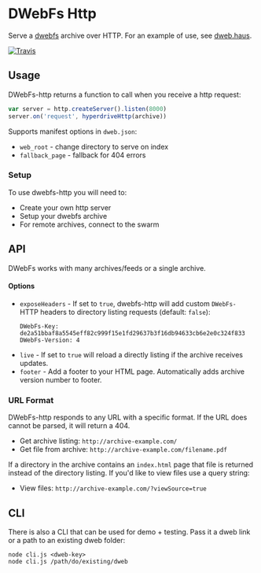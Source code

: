 # DWebFs Http

Serve a [dwebfs](https://github.com/distributedweb/dwebfs) archive over HTTP. For an example of use, see [dweb.haus](https://github.com/juliangruber/dweb.haus).

[![Travis](https://api.travis-ci.org/joehand/dwebfs-http.svg)](https://travis-ci.org/joehand/dwebfs-http)

## Usage

DWebFs-http returns a function to call when you receive a http request:

```js
var server = http.createServer().listen(8000)
server.on('request', hyperdriveHttp(archive))
```

Supports manifest options in `dweb.json`:

* `web_root` - change directory to serve on index
* `fallback_page` - fallback for 404 errors

### Setup

To use dwebfs-http you will need to:

* Create your own http server
* Setup your dwebfs archive
* For remote archives, connect to the swarm

## API

DWebFs works with many archives/feeds or a single archive.

#### Options

- `exposeHeaders` - If set to `true`, dwebfs-http will add custom `DWebFs-` HTTP headers to directory listing requests (default: `false`):
  ```http
  DWebFs-Key: de2a51bbaf8a5545eff82c999f15e1fd29637b3f16db94633cb6e2e0c324f833
  DWebFs-Version: 4
  ```
- `live` - If set to `true` will reload a directly listing if the archive receives updates.
- `footer` - Add a footer to your HTML page. Automatically adds archive version number to footer.

### URL Format

DWebFs-http responds to any URL with a specific format. If the URL does cannot be parsed, it will return a 404.

* Get archive listing: `http://archive-example.com/`
* Get file from archive: `http://archive-example.com/filename.pdf`

If a directory in the archive contains an `index.html` page that file is returned instead of the directory listing. If you'd like to view files use a query string:

* View files: `http://archive-example.com/?viewSource=true`


## CLI

There is also a CLI that can be used for demo + testing. Pass it a dweb link or a path to an existing dweb folder:

```
node cli.js <dweb-key>
node cli.js /path/do/existing/dweb
```
